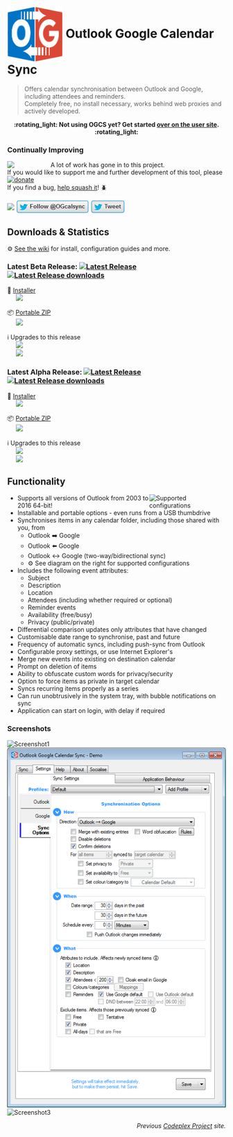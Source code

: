 # <img src="https://github.com/phw198/OutlookGoogleCalendarSync/raw/master/docs/images/ogcs128x128.png" valign="middle"> Outlook Google Calendar Sync

> Offers calendar synchronisation between Outlook and Google, including attendees and reminders.  
> Completely free, no install necessary, works behind web proxies and actively developed.

<p align="center"><b>:rotating_light: Not using OGCS yet? Get started <a href="https://phw198.github.io/OutlookGoogleCalendarSync/">over on the user site</a>. :rotating_light:</b></p>

### Continually Improving
<img src="https://campbowiedistrict.com/wp-content/uploads/2016/08/page0-under-construction1.png" v
align="left" width="100px"/> 
A lot of work has gone in to this project.  
If you would like to support me and further development of this tool, please [![donate](https://www.paypalobjects.com/en_GB/i/btn/btn_donate_SM.gif)](https://www.paypal.com/cgi-bin/webscr?cmd=_s-xclick&hosted_button_id=RT46CXQDSSYWJ&item_name=Outlook%20Google%20Calendar%20Sync%20donation.%20For%20splash%20screen%20hiding,%20enter%20your%20Gmail%20address%20in%20comment%20section)  
If you find a bug, [help squash it](https://github.com/phw198/OutlookGoogleCalendarSync/wiki/Reporting-Problems)! :beetle:  


<a href="https://plus.google.com/communities/114412828247015553563"><img src="https://github.com/phw198/OutlookGoogleCalendarSync/raw/master/docs/images/home_google_community.png" align="center"></a> <a href="http://www.twitter.com/OGcalsync"><img src="https://github.com/phw198/OutlookGoogleCalendarSync/raw/master/docs/images/home_twitter_follow.png" align="center"></a> <a href="https://twitter.com/intent/tweet?original_referer=https%3A%2F%2Fabout.twitter.com%2Fresources%2Fbuttons&text=I%20just%20found%20this%20amazing%20free%20tool%20to%20sync%20Outlook%20and%20Google%20calendars&tw_p=tweetbutton&url=http%3A%2F%2Fbit.ly%2FOGcalsync&via=OGcalsync"><img src="https://github.com/phw198/OutlookGoogleCalendarSync/raw/master/docs/images/home_tweet.png" align="center"></a>

## Downloads & Statistics
:gear: [See the wiki](https://github.com/phw198/OutlookGoogleCalendarSync/wiki) for install, configuration guides and more.
### Latest Beta Release: [![Latest Release](https://img.shields.io/badge/release-v2.6.0--beta-blue.svg)](https://github.com/phw198/OutlookGoogleCalendarSync/releases/tag/v2.6.0-beta) [![Latest Release downloads](https://img.shields.io/github/downloads/phw198/outlookgooglecalendarsync/v2.6.0-beta/total.svg)](https://github.com/phw198/OutlookGoogleCalendarSync/releases/v2.6.0-beta)

:floppy_disk: [Installer](https://github.com/phw198/OutlookGoogleCalendarSync/releases/download/v2.6.0-beta/Setup.exe)  
 &nbsp;&nbsp;&nbsp;&nbsp;&nbsp;[![](https://img.shields.io/github/downloads/phw198/outlookgooglecalendarsync/v2.6.0-beta/Setup.exe.svg)](https://github.com/phw198/OutlookGoogleCalendarSync/releases/download/v2.6.0-beta/Setup.exe)
 
:package: [Portable ZIP](https://github.com/phw198/OutlookGoogleCalendarSync/releases/download/v2.6.0-beta/Portable_OGCS_v2.6.0.zip)  
 &nbsp;&nbsp;&nbsp;&nbsp;&nbsp;[![](https://img.shields.io/github/downloads/phw198/outlookgooglecalendarsync/v2.6.0-beta/Portable_OGCS_v2.6.0.zip.svg)](https://github.com/phw198/OutlookGoogleCalendarSync/releases/download/v2.6.0-beta/Portable_OGCS_v2.6.0.zip)

:information_source: Upgrades to this release  
 &nbsp;&nbsp;&nbsp;&nbsp;&nbsp;![](https://img.shields.io/github/downloads/phw198/outlookgooglecalendarsync/v2.6.0-beta/OutlookGoogleCalendarSync-2.6.0-beta-full.nupkg.svg)  
 &nbsp;&nbsp;&nbsp;&nbsp;&nbsp;![](https://img.shields.io/github/downloads/phw198/outlookgooglecalendarsync/v2.6.0-beta/OutlookGoogleCalendarSync-2.6.0-beta-delta.nupkg.svg)

### Latest Alpha Release: [![Latest Release](https://img.shields.io/github/release/phw198/OutlookGoogleCalendarSync/all.svg)](https://github.com/phw198/OutlookGoogleCalendarSync/releases/tag/v2.6.3-alpha) [![Latest Release downloads](https://img.shields.io/github/downloads/phw198/outlookgooglecalendarsync/v2.6.3-alpha/total.svg)](https://github.com/phw198/OutlookGoogleCalendarSync/releases/v2.6.3-alpha)

:floppy_disk: [Installer](https://github.com/phw198/OutlookGoogleCalendarSync/releases/download/v2.6.3-alpha/Setup.exe)  
 &nbsp;&nbsp;&nbsp;&nbsp;&nbsp;[![](https://img.shields.io/github/downloads/phw198/outlookgooglecalendarsync/v2.6.3-alpha/Setup.exe.svg)](https://github.com/phw198/OutlookGoogleCalendarSync/releases/download/v2.6.3-alpha/Setup.exe)
 
:package: [Portable ZIP](https://github.com/phw198/OutlookGoogleCalendarSync/releases/download/v2.6.3-alpha/Portable_OGCS_v2.6.2.zip)  
 &nbsp;&nbsp;&nbsp;&nbsp;&nbsp;[![](https://img.shields.io/github/downloads/phw198/outlookgooglecalendarsync/v2.6.3-alpha/Portable_OGCS_v2.6.2.zip.svg)](https://github.com/phw198/OutlookGoogleCalendarSync/releases/download/v2.6.3-alpha/Portable_OGCS_v2.6.2.zip)

:information_source: Upgrades to this release  
 &nbsp;&nbsp;&nbsp;&nbsp;&nbsp;![](https://img.shields.io/github/downloads/phw198/outlookgooglecalendarsync/v2.6.3-alpha/OutlookGoogleCalendarSync-2.6.3-alpha-full.nupkg.svg)  
 &nbsp;&nbsp;&nbsp;&nbsp;&nbsp;![](https://img.shields.io/github/downloads/phw198/outlookgooglecalendarsync/v2.6.3-alpha/OutlookGoogleCalendarSync-2.6.3-alpha-delta.nupkg.svg)

## Functionality
<img align="right" width="35%" src="https://github.com/phw198/OutlookGoogleCalendarSync/raw/master/docs/images/supported_sync_configs.png" alt="Supported configurations"/>

- Supports all versions of Outlook from 2003 to 2016 64-bit!
- Installable and portable options - even runs from a USB thumbdrive
- Synchronises items in any calendar folder, including those shared with you, from
   - Outlook :arrow_right: Google
   - Outlook :arrow_left: Google
   - Outlook :left_right_arrow: Google (two-way/bidirectional sync)
   - :gear: See diagram on the right for supported configurations
- Includes the following event attributes:
   - Subject
   - Description
   - Location
   - Attendees (including whether required or optional)
   - Reminder events
   - Availability (free/busy)
   - Privacy (public/private)
- Differential comparison updates only attributes that have changed
- Customisable date range to synchronise, past and future
- Frequency of automatic syncs, including push-sync from Outlook
- Configurable proxy settings, or use Internet Explorer's
- Merge new events into existing on destination calendar
- Prompt on deletion of items
- Ability to obfuscate custom words for privacy/security
- Option to force items as private in target calendar
- Syncs recurring items properly as a series
- Can run unobtrusively in the system tray, with bubble notifications on sync
- Application can start on login, with delay if required

### Screenshots
![Screenshot1](https://github.com/phw198/OutlookGoogleCalendarSync/raw/master/docs/images/home_screen1.png)
![Screenshot2](https://github.com/phw198/OutlookGoogleCalendarSync/raw/master/docs/images/home_screen2.png)
![Screenshot3](https://github.com/phw198/OutlookGoogleCalendarSync/raw/master/docs/images/home_screen3.png)

<p align="right"><i>Previous <a href="https://outlookgooglecalendarsync.codeplex.com" target="_blank">Codeplex Project</a> site.</i></p>
